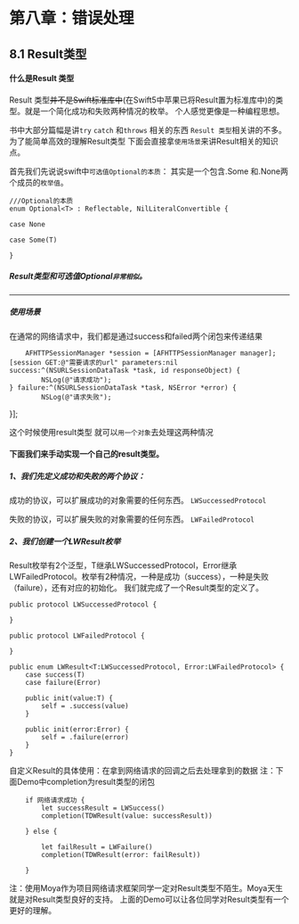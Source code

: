 
# 第八章：错误处理


## 8.1 Result类型

#### 什么是Result 类型
Result 类型~~并不是Swift标准库中~~(在Swift5中苹果已将Result置为标准库中)的类型。就是一个简化成功和失败两种情况的枚举。  个人感觉更像是一种编程思想。

书中大部分篇幅是讲```try``` ```catch``` 和```throws``` 相关的东西  ```Result 类型```相关讲的不多。 为了能简单高效的理解Result类型  下面会直接拿```使用场景```来讲Result相关的知识点。

首先我们先说说swift中```可选值Optional的本质```：
其实是一个包含.Some 和.None两个成员的```枚举值```。
    
    ///Optional的本质
    enum Optional<T> : Reflectable, NilLiteralConvertible {

    case None

    case Some(T)

    }
    
##### Result类型和可选值Optional```非常相似```。
---

##### 使用场景
在通常的网络请求中，我们都是通过success和failed两个闭包来传递结果
       
        AFHTTPSessionManager *session = [AFHTTPSessionManager manager];
    [session GET:@"需要请求的url" parameters:nil success:^(NSURLSessionDataTask *task, id responseObject) {
            NSLog(@"请求成功");
    } failure:^(NSURLSessionDataTask *task, NSError *error) {
            NSLog(@"请求失败");        
}];

这个时候使用result类型 就可以```用一个对象```去处理这两种情况

#### 下面我们来手动实现一个自己的result类型。

##### 1、我们先定义成功和失败的两个协议：

成功的协议，可以扩展成功的对象需要的任何东西。
```LWSuccessedProtocol```

失败的协议，可以扩展失败的对象需要的任何东西。
```LWFailedProtocol```

##### 2、我们创建一个LWResult枚举
Result枚举有2个泛型，T继承LWSuccessedProtocol，Error继承LWFailedProtocol。枚举有2种情况，一种是成功（success），一种是失败（failure），还有对应的初始化。
我们就完成了一个Result类型的定义了。

    public protocol LWSuccessedProtocol {
        
    }
    
    public protocol LWFailedProtocol {
        
    }
    
    public enum LWResult<T:LWSuccessedProtocol, Error:LWFailedProtocol> {
        case success(T)
        case failure(Error)
        
        public init(value:T) {
            self = .success(value)
        }
        
        public init(error:Error) {
            self = .failure(error)
        }
    }



自定义Result的具体使用：在拿到网络请求的回调之后去处理拿到的数据
注：下面Demo中completion为result类型的闭包

        if 网络请求成功 {
            let successResult = LWSuccess()
            completion(TDWResult(value: successResult))
            
        } else {
            
            let failResult = LWFailure()
            completion(TDWResult(error: failResult))
            
        }

注：使用Moya作为项目网络请求框架同学一定对Result类型不陌生。Moya天生就是对Result类型良好的支持。 上面的Demo可以让各位同学对Result类型有一个更好的理解。


